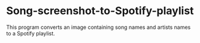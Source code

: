 # Song-screenshot-to-Spotify-playlist
This program converts an image containing song names and artists names to a Spotify playlist.

